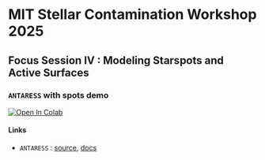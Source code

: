 # MIT Stellar Contamination Workshop 2025 
## Focus Session IV : Modeling Starspots and Active Surfaces
### `ANTARESS` with spots demo

<a target="_blank" href="https://colab.research.google.com/github/SamMerc/MIT-Stellar-Contamination-Workshop---ANTARESS-demo/blob/main/ANTARESS_demo.ipynb">
  <img src="https://colab.research.google.com/assets/colab-badge.svg" alt="Open In Colab"/>
</a>

#### Links
- `ANTARESS` : [source](https://gitlab.unige.ch/spice_dune/antaress), [docs](https://www.astro.unige.ch/~bourriev/antaress/doc/html/)

